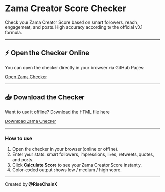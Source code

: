 # Zama Creator Score Checker

Check your Zama Creator Score based on smart followers, reach, engagement, and posts. High accuracy according to the official v0.1 formula.  

---

## ⚡ Open the Checker Online
You can open the checker directly in your browser via GitHub Pages:

[Open Zama Checker](https://github.com/Virat18alt/Zamacreatorchecker/blob/main/zama_checker.html)

---

## 📥 Download the Checker
Want to use it offline? Download the HTML file here:

[Download Zama Checker](zama_checker.html)

---

### How to use
1. Open the checker in your browser (online or offline).  
2. Enter your stats: smart followers, impressions, likes, retweets, quotes, and posts.  
3. Click **Calculate Score** to see your Zama Creator Score instantly.  
4. Color-coded output shows low / medium / high score.  

---

Created by **@RiseChainX**
